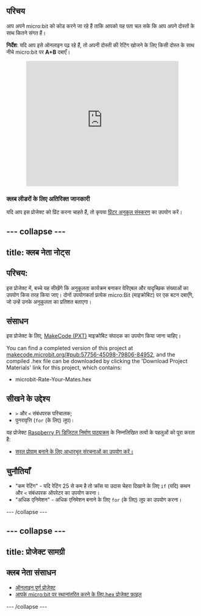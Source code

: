 ## परिचय

आप अपने micro:bit को कोड करने जा रहे हैं ताकि आपको यह पता चल सके कि आप अपने दोस्तों के साथ कितने संगत हैं।

**निर्देश**: यदि आप इसे ऑनलाइन पढ़ रहे हैं, तो अपनी दोस्ती की रेटिंग खोजने के लिए किसी दोस्त के साथ नीचे micro:bit पर **A+B** दबाएँ।

<div class="trinket" style="width:400px;margin: 0 auto;">
<div style="position:relative;height:0;padding-bottom:81.97%;overflow:hidden;"><iframe style="position:absolute;top:0;left:0;width:100%;height:100%;" src="https://makecode.microbit.org/---run?id=_iLDhcVa0K2Fd" allowfullscreen="allowfullscreen" sandbox="allow-popups allow-scripts allow-same-origin" frameborder="0"></iframe></div>
</div>

### क्लब लीडरों के लिए अतिरिक्त जानकारी

यदि आप इस प्रोजेक्ट को प्रिंट करना चाहते हैं, तो कृपया [प्रिंटर अनुकूल संस्करण](https://projects.raspberrypi.org/en/projects/rate-your-mates/print) का उपयोग करें।

## \--- collapse \---

## title: क्लब नेता नोट्स

## परिचय:

इस प्रोजेक्ट में, बच्चे यह सीखेंगे कि अनुकूलता कार्यक्रम बनाकर वेरिएबल और यादृच्छिक संख्याओं का उपयोग किस तरह किया जाए। दोनों उपयोगकर्ता प्रत्येक micro:Bit (माइक्रोबिट) पर एक बटन दबाएँगे, जो उन्हें उनके अनुकूलता का प्रतिशत बताएगा।

## संसाधन

इस प्रोजेक्ट के लिए, [MakeCode (PXT)](http://jumpto.cc/mb-new) माइक्रोबिट संपादक का उपयोग किया जाना चाहिए।

You can find a completed version of this project at [makecode.microbit.org/#pub:57756-45098-79806-84952](https://makecode.microbit.org/#pub:57756-45098-79806-84952), and the compiled .hex file can be downloaded by clicking the 'Download Project Materials' link for this project, which contains:

* microbit-Rate-Your-Mates.hex

## सीखने के उद्देश्य

* `>` और `<` संबंधपरक परिचालक;
* पुनरावृत्ति (`for` (के लिए) लूप)।

यह प्रोजेक्ट [Raspberry Pi डिजिटल निर्माण पाठ्यक्रम](http://rpf.io/curriculum) के निम्नलिखित तत्वों के पहलुओं को पूरा करता है:

* [सरल प्रोग्राम बनाने के लिए आधारभूत संरचनाओं का उपयोग करें।](https://www.raspberrypi.org/curriculum/programming/creator)

## चुनौतियाँ

* "कम रेटिंग" - यदि रेटिंग 25 से कम है तो क्रॉस या उदास चेहरा दिखाने के लिए `if` (यदि) कथन और `<` संबंधपरक ऑपरेटर का उपयोग करना।
* "अधिक एनिमेशन" - अधिक एनिमेशन बनाने के लिए `for` (के लिए) लूप का उपयोग करना।

\--- /collapse \---

## \--- collapse \---

## title: प्रोजेक्ट सामग्री

## क्लब नेता संसाधन

* [ऑनलाइन पूर्ण प्रोजेक्ट](https://makecode.microbit.org/#pub:57756-45098-79806-84952)
* [आपके micro:bit पर स्थानांतरित करने के लिए.hex प्रोजेक्ट फ़ाइल](resources/microbit-Rate-Your-Mates.hex)

\--- /collapse \---